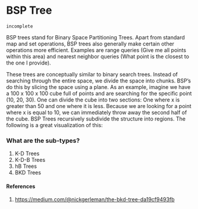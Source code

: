 # BSP Tree
`incomplete`

BSP trees stand for Binary Space Partitioning Trees.
Apart from standard map and set operations, BSP trees also generally make certain other operations more efficient. Examples are range queries (Give me all points within this area) and nearest neighbor queries (What point is the closest to the one I provide).

These trees are conceptually similar to binary search trees. Instead of searching through the entire space, we divide the space into chunks. BSP’s do this by slicing the space using a plane. As an example, imagine we have a 100 x 100 x 100 cube full of points and are searching for the specific point (10, 20, 30). One can divide the cube into two sections: One where x is greater than 50 and one where it is less. Because we are looking for a point where x is equal to 10, we can immediately throw away the second half of the cube. BSP Trees recursively subdivide the structure into regions. The following is a great visualization of this:


### What are the sub-types?
1. K-D Trees
2. K-D-B Trees
3. hB Trees
4. BKD Trees


#### References
1. https://medium.com/@nickgerleman/the-bkd-tree-da19cf9493fb